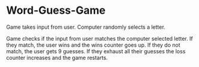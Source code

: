 # Word-Guess-Game

Game takes input from user. Computer randomly selects a letter. 

Game checks if the input from user matches the computer selected letter. If they match, the user wins and the wins counter goes up.
If they do not match, the user gets 9 guesses. If they exhaust all their guesses the loss counter increases and the game restarts.
